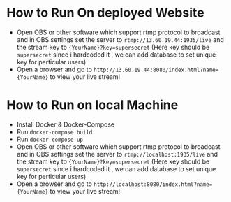# How to Run On deployed Website

- Open OBS or other software which support rtmp protocol to broadcast and in OBS settings set the server to `rtmp://13.60.19.44:1935/live` and the stream key to `{YourName}?key=supersecret` (Here key should be `supersecret` since i hardcoded it , we can add database to set unique key for perticular users)
- Open a browser and go to `http://13.60.19.44:8080/index.html?name={YourName}` to view your live stream!

# How to Run on local Machine

- Install Docker & Docker-Compose
- Run `docker-compose build`
- Run `docker-compose up`
- Open OBS or other software which support rtmp protocol to broadcast and in OBS settings set the server to `rtmp://localhost:1935/live` and the stream key to `{YourName}?key=supersecret` (Here key should be `supersecret` since i hardcoded it , we can add database to set unique key for perticular users)
- Open a browser and go to `http://localhost:8080/index.html?name={YourName}` to view your live stream!